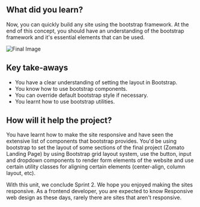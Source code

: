 ## What did you learn?

Now, you can quickly build any site using the bootstrap framework.
At the end of this concept, you should have an understanding of the bootstrap framework and it's essential elements that can be used.

![Final Image](https://github.com/greyatom-school/the-minerva-project/raw/master/FEWD/sprint_2/3.Bootstrap/images/component.png)

## Key take-aways

- You have a clear understanding of setting the layout in Bootstrap.
- You know how to use bootstrap components.
- You can override default bootstrap style if necessary.
- You learnt how to use bootstrap utilities.

## How will it help the project?

You have learnt how to make the site responsive and have seen the extensive list of components that bootstrap provides. You'd be using bootstrap to set the layout of some sections of the final project (Zomato Landing Page) by using Bootstrap grid layout system, use the button, input and dropdown components to render form elements of the website and use certain utility classes for aligning certain elements (center-align, column layout, etc).

With this unit, we conclude Sprint 2. We hope you enjoyed making the sites responsive. As a frontend developer, you are expected to know Responsive web design as these days, rarely there are sites that aren't responsive.

